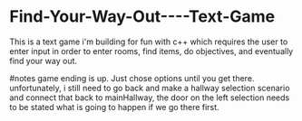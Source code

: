 # Find-Your-Way-Out----Text-Game

This is a text game i'm building for fun with c++ which requires the user to enter input in order to enter rooms, find items, do objectives, and eventually find your way out. 

#notes
game ending is up. Just chose options until you get there. unfortunately, i still need to go back and make a hallway selection scenario and connect that back to mainHallway, the door on the left selection needs to be stated what is going to happen if we go there first. 

